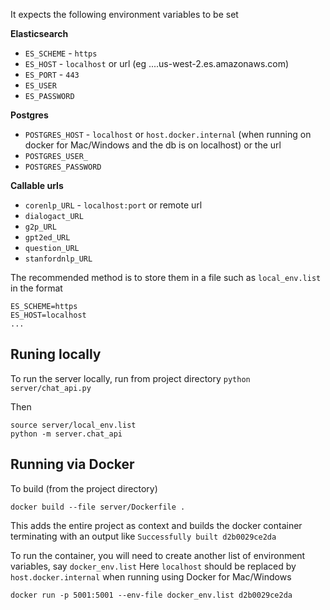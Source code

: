 It expects the following environment variables to be set

**Elasticsearch** 

* `ES_SCHEME` - `https`
* `ES_HOST` - `localhost` or url  (eg ....us-west-2.es.amazonaws.com)
* `ES_PORT` - `443`
* `ES_USER`
* `ES_PASSWORD`

**Postgres**
* `POSTGRES_HOST` - `localhost` or `host.docker.internal` (when running on docker for Mac/Windows and the db is on localhost) or the url
* `POSTGRES_USER_`
* `POSTGRES_PASSWORD`

**Callable urls**
* `corenlp_URL` - `localhost:port` or remote url
* `dialogact_URL`
* `g2p_URL`
* `gpt2ed_URL`
* `question_URL`
* `stanfordnlp_URL`

The recommended method is to store them in a file such as `local_env.list`
in the format 
```
ES_SCHEME=https
ES_HOST=localhost
...
```

## Runing locally
To run the server locally, run from project directory `python server/chat_api.py`

Then 
```
source server/local_env.list
python -m server.chat_api
```

## Running via Docker
To build (from the project directory)
```
docker build --file server/Dockerfile .
```
This adds the entire project as context and builds the docker container terminating with an output like `Successfully built d2b0029ce2da`

To run the container, you will need to create another list of environment variables, say `docker_env.list`
Here `localhost` should be replaced by `host.docker.internal` when running using Docker for Mac/Windows
```
docker run -p 5001:5001 --env-file docker_env.list d2b0029ce2da 
```